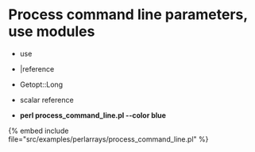 # Process command line parameters, use modules

* use
* \|reference
* Getopt::Long

* scalar reference
* **perl process_command_line.pl --color blue**

{% embed include file="src/examples/perlarrays/process_command_line.pl" %}


